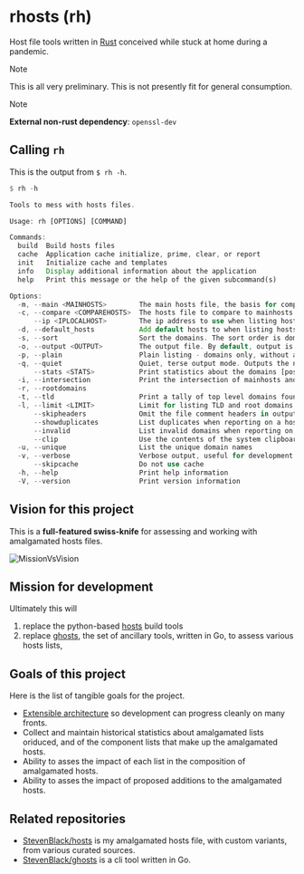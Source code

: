 # rhosts (rh)

Host file tools written in [Rust](https://www.rust-lang.org/) conceived while
stuck at home during a pandemic.

> [!NOTE]  
> This is all very preliminary. This is not presently fit for general consumption.

> [!NOTE]  
> **External non-rust dependency**: `openssl-dev`

## Calling `rh`

This is the output from `$ rh -h`.

```rust
$ rh -h            

Tools to mess with hosts files.

Usage: rh [OPTIONS] [COMMAND]

Commands:
  build  Build hosts files
  cache  Application cache initialize, prime, clear, or report
  init   Initialize cache and templates
  info   Display additional information about the application
  help   Print this message or the help of the given subcommand(s)

Options:
  -m, --main <MAINHOSTS>        The main hosts file, the basis for comparison [default: base]
  -c, --compare <COMPAREHOSTS>  The hosts file to compare to mainhosts
      --ip <IPLOCALHOST>        The ip address to use when listing hosts [default: 0.0.0.0]
  -d, --default_hosts           Add default hosts to when listing hosts The default hosts will be placed at the top of hosts lists
  -s, --sort                    Sort the domains. The sort order is domain, tdl, subdomain1, subdomain2, etc
  -o, --output <OUTPUT>         The output file. By default, output is to std out
  -p, --plain                   Plain listing - domains only, without addresses, when listing domains
  -q, --quiet                   Quiet, terse output mode. Outputs the number of domains only
      --stats <STATS>           Print statistics about the domains [possible values: true, false]
  -i, --intersection            Print the intersection of mainhosts and comparehosts
  -r, --rootdomains
  -t, --tld                     Print a tally of top level domains found in the list
  -l, --limit <LIMIT>           Limit for listing TLD and root domains, 0 = unlimited [default: 30]
      --skipheaders             Omit the file comment headers in output
      --showduplicates          List duplicates when reporting on a hosts list
      --invalid                 List invalid domains when reporting on a hosts list
      --clip                    Use the contents of the system clipboard as compare hosts
  -u, --unique                  List the unique domain names
  -v, --verbose                 Verbose output, useful for development
      --skipcache               Do not use cache
  -h, --help                    Print help information
  -V, --version                 Print version information
  ```

## Vision for this project

This is a **full-featured swiss-knife** for assessing and working with amalgamated
hosts files.

![MissionVsVision](https://user-images.githubusercontent.com/80144/158078813-87141f60-a03f-4367-a8c1-3d8da68de45e.gif)

## Mission for development

Ultimately this will

1. replace the python-based [hosts](https://github.com/StevenBlack/hosts) build tools
2. replace [ghosts](https://github.com/StevenBlack/ghosts), the set of ancillary
tools, written in Go, to assess various hosts lists,

## Goals of this project

Here is the list of tangible goals for the project.

* [Extensible architecture](https://github.com/StevenBlack/rhosts/wiki/Extensible-Architecture-Discussion) so development can progress cleanly on many fronts.
* Collect and maintain historical statistics about amalgamated lists oriduced,
and of the component lists that make up the amalgamated hosts.
* Ability to asses the impact of each list in the composition of amalgamated hosts.
* Ability to asses the impact of proposed additions to the amalgamated hosts.

## Related repositories

* [StevenBlack/hosts](https://github.com/StevenBlack/hosts) is my amalgamated hosts file, with custom variants, from various curated sources.
* [StevenBlack/ghosts](https://github.com/StevenBlack/ghosts) is a cli tool written in Go.
